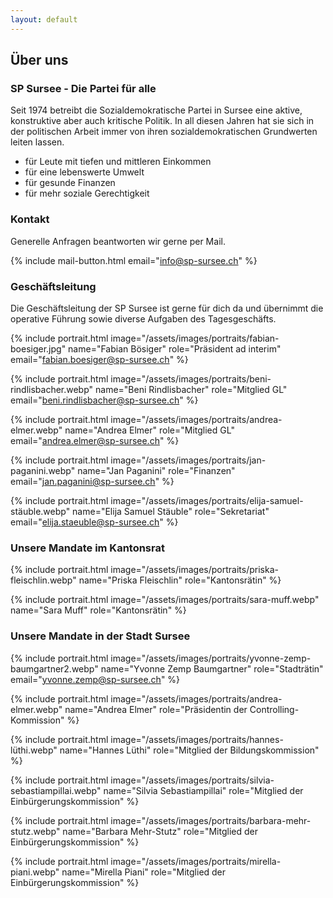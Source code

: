 ```yaml
---
layout: default
---
```


## Über uns

### SP Sursee - Die Partei für alle

Seit 1974 betreibt die Sozialdemokratische Partei in Sursee eine aktive, konstruktive aber auch kritische Politik.
In all diesen Jahren hat sie sich in der politischen Arbeit immer von ihren sozialdemokratischen Grundwerten leiten lassen.

* für Leute mit tiefen und mittleren Einkommen
* für eine lebenswerte Umwelt
* für gesunde Finanzen
* für mehr soziale Gerechtigkeit

### Kontakt

Generelle Anfragen beantworten wir gerne per Mail.

{% include mail-button.html email="info@sp-sursee.ch" %}

### Geschäftsleitung

Die Geschäftsleitung der SP Sursee ist gerne für dich da und übernimmt die operative Führung sowie diverse Aufgaben des Tagesgeschäfts.

{% include portrait.html
image="/assets/images/portraits/fabian-boesiger.jpg"
name="Fabian Bösiger"
role="Präsident ad interim"
email="fabian.boesiger@sp-sursee.ch"
%}

{% include portrait.html
image="/assets/images/portraits/beni-rindlisbacher.webp"
name="Beni Rindlisbacher"
role="Mitglied GL"
email="beni.rindlisbacher@sp-sursee.ch"
%}

{% include portrait.html
image="/assets/images/portraits/andrea-elmer.webp"
name="Andrea Elmer"
role="Mitglied GL"
email="andrea.elmer@sp-sursee.ch"
%}

{% include portrait.html
image="/assets/images/portraits/jan-paganini.webp"
name="Jan Paganini"
role="Finanzen"
email="jan.paganini@sp-sursee.ch"
%}

{% include portrait.html
image="/assets/images/portraits/elija-samuel-stäuble.webp"
name="Elija Samuel Stäuble"
role="Sekretariat"
email="elija.staeuble@sp-sursee.ch"
%}



### Unsere Mandate im Kantonsrat

{% include portrait.html
image="/assets/images/portraits/priska-fleischlin.webp"
name="Priska Fleischlin"
role="Kantonsrätin"
%}

{% include portrait.html
image="/assets/images/portraits/sara-muff.webp"
name="Sara Muff"
role="Kantonsrätin"
%}

### Unsere Mandate in der Stadt Sursee

{% include portrait.html
image="/assets/images/portraits/yvonne-zemp-baumgartner2.webp"
name="Yvonne Zemp Baumgartner"
role="Stadträtin"
email="yvonne.zemp@sp-sursee.ch"
%}

{% include portrait.html
image="/assets/images/portraits/andrea-elmer.webp"
name="Andrea Elmer"
role="Präsidentin der Controlling-Kommission"
%}

{% include portrait.html
image="/assets/images/portraits/hannes-lüthi.webp"
name="Hannes Lüthi"
role="Mitglied der Bildungskommission"
%}

{% include portrait.html
image="/assets/images/portraits/silvia-sebastiampillai.webp"
name="Silvia Sebastiampillai"
role="Mitglied der Einbürgerungskommission"
%}

{% include portrait.html
image="/assets/images/portraits/barbara-mehr-stutz.webp"
name="Barbara Mehr-Stutz"
role="Mitglied der Einbürgerungskommission"
%}

{% include portrait.html
image="/assets/images/portraits/mirella-piani.webp"
name="Mirella Piani"
role="Mitglied der Einbürgerungskommission"
%}
